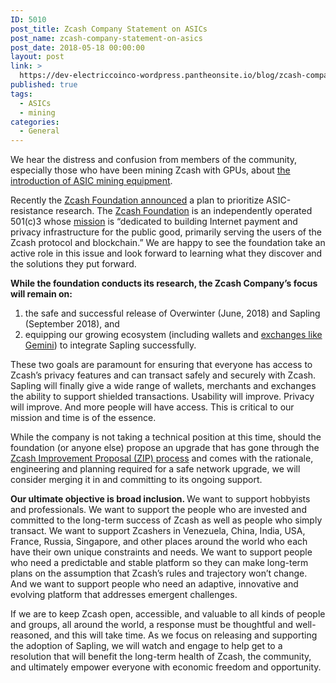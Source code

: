 ```yaml
---
ID: 5010
post_title: Zcash Company Statement on ASICs
post_name: zcash-company-statement-on-asics
post_date: 2018-05-18 00:00:00
layout: post
link: >
  https://dev-electriccoinco-wordpress.pantheonsite.io/blog/zcash-company-statement-on-asics/
published: true
tags:
  - ASICs
  - mining
categories:
  - General
---
```

<p>We hear the distress and confusion from members of the community, especially those who have been mining Zcash with GPUs, about <a href="https://www.coindesk.com/bitmains-latest-crypto-asic-can-mine-zcash/">the introduction of ASIC mining equipment</a>.</p>
<p>Recently the <a href="https://z.cash.foundation/blog/statement-on-asics/">Zcash Foundation announced</a> a plan to prioritize ASIC-resistance research. The <a href="https://z.cash.foundation/">Zcash Foundation</a> is an independently operated 501(c)3 whose <a href="https://github.com/ZcashFoundation/ZcashFoundation/blob/master/MISSION.md">mission</a> is “dedicated to building Internet payment and privacy infrastructure for the public good, primarily serving the users of the Zcash protocol and blockchain.” We are happy to see the foundation take an active role in this issue and look forward to learning what they discover and the solutions they put forward.</p>
<p><b>While the foundation conducts its research, the Zcash Company’s focus will remain on: </b></p>
<ol>
<li>the safe and successful release of Overwinter (June, 2018) and Sapling (September 2018), and</li>
<li>equipping our growing ecosystem (including wallets and <a href="/blog/gemini-announces-support-for-zcash/">exchanges like Gemini</a>) to integrate Sapling successfully.</li>
</ol>
<p>These two goals are paramount for ensuring that everyone has access to Zcash’s privacy features and can transact safely and securely with Zcash. Sapling will finally give a wide range of wallets, merchants and exchanges the ability to support shielded transactions. Usability will improve. Privacy will improve. And more people will have access. This is critical to our mission and time is of the essence.</p>
<p>While the company is not taking a technical position at this time, should the foundation (or anyone else) propose an upgrade that has gone through the <a href="https://zips.z.cash/zip-0000">Zcash Improvement Proposal (ZIP) process</a> and comes with the rationale, engineering and planning required for a safe network upgrade, we will consider merging it in and committing to its ongoing support.</p>
<p><b>Our ultimate objective is broad inclusion. </b>We want to support hobbyists and professionals. We want to support the people who are invested and committed to the long-term success of Zcash as well as people who simply transact. We want to support Zcashers in Venezuela, China, India, USA, France, Russia, Singapore, and other places around the world who each have their own unique constraints and needs. We want to support people who need a predictable and stable platform so they can make long-term plans on the assumption that Zcash’s rules and trajectory won’t change. And we want to support people who need an adaptive, innovative and evolving platform that addresses emergent challenges.</p>
<p>If we are to keep Zcash open, accessible, and valuable to all kinds of people and groups, all around the world, a response must be thoughtful and well-reasoned, and this will take time. As we focus on releasing and supporting the adoption of Sapling, we will watch and engage to help get to a resolution that will benefit the long-term health of Zcash, the community, and ultimately empower everyone with economic freedom and opportunity.</p>
